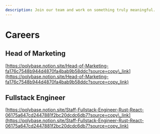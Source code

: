 ```yaml
---
description: Join our team and work on something truly meaningful.
---
```


# Careers

## Head of Marketing

[https://polybase.notion.site/Head-of-Marketing-fa176c7548b944d4870fa4bab9b58ddc?source=copy\_link](https://polybase.notion.site/Head-of-Marketing-fa176c7548b944d4870fa4bab9b58ddc?source=copy_link)

## Fullstack Engineer

[https://polybase.notion.site/Staff-Fullstack-Engineer-Rust-React-06175a647cd2447881f2bc20dcdc6db7?source=copy\_link](https://polybase.notion.site/Staff-Fullstack-Engineer-Rust-React-06175a647cd2447881f2bc20dcdc6db7?source=copy_link)
